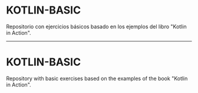 # KOTLIN-BASIC

Repositorio con ejercicios básicos basado en los ejemplos del libro "Kotlin in Action".

---

# KOTLIN-BASIC

Repository with basic exercises based on the examples of the book "Kotlin in Action".
